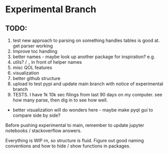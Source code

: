 # Experimental Branch

## TODO:
1. test new approach to parsing on something handles tables is good at. get parser working
2. Improve toc handling
3. better names - maybe look up another package for inspiration? e.g. 
4. utils? / _ in front of helper names
5. misc QOL features
6. visualization
7. better github structure 
8. upload to test pypi and update main branch with notice of experimental branch
9. TESTS. I have 1k 10k sec filings from last 90 days on my computer. see how many parse, then dig in to see how well.
* better visualization will do wonders here - maybe make pyqt gui to compare side by side?

Before pushing experimental to main, remember to update jupyter notebooks / stackoverflow answers.

Everything is WIP rn, so structure is fluid. Figure out good naming conventions and how to hide / show functions in packages.
